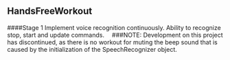 HandsFreeWorkout
----------------
####Stage 1
Implement voice recognition continuously.  Ability to recognize stop, start and update commands. <img src="http://www.clker.com/cliparts/7/d/b/0/11954453151817762013molumen_red_square_error_warning_icon.svg.med.png" width = "10" height = "10"/>
###NOTE:  Development on this project has discontinued, as there is no workout for muting the beep sound that is caused by the initialization of the SpeechRecognizer object.